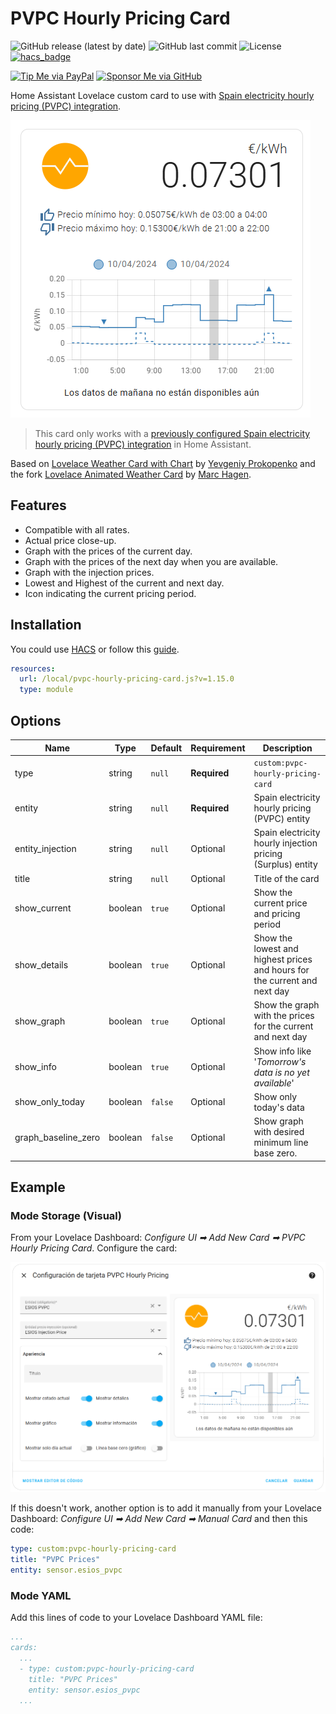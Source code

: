 # PVPC Hourly Pricing Card

![GitHub release (latest by date)](https://img.shields.io/github/v/release/danimart1991/pvpc-hourly-pricing-card)
![GitHub last commit](https://img.shields.io/github/last-commit/danimart1991/pvpc-hourly-pricing-card)
![License](https://img.shields.io/github/license/danimart1991/pvpc-hourly-pricing-card.svg)
[![hacs_badge](https://img.shields.io/badge/HACS-Default-orange.svg)](https://github.com/custom-components/hacs)

[![Tip Me via PayPal](https://img.shields.io/badge/PayPal-tip%20me-blue.svg?logo=paypal&style=flat)](https://www.paypal.me/danimart1991)
[![Sponsor Me via GitHub](https://img.shields.io/badge/GitHub-sponsor%20me-blue.svg?logo=github&style=flat)](https://github.com/sponsors/danimart1991)

Home Assistant Lovelace custom card to use with [Spain electricity hourly pricing (PVPC) integration](https://www.home-assistant.io/integrations/pvpc_hourly_pricing/).

![Card Example](https://raw.githubusercontent.com/danimart1991/pvpc-hourly-pricing-card/master/docs/images/card-example.png)

> This card only works with a [previously configured Spain electricity hourly pricing (PVPC) integration](https://www.danielmartingonzalez.com/en/pvpc-tariff-prices-in-home-assistant/) in Home Assistant.

Based on [Lovelace Weather Card with Chart](https://github.com/sgttrs/lovelace-weather-card-chart) by [Yevgeniy Prokopenko](https://github.com/sgttrs) and the fork [Lovelace Animated Weather Card](https://github.com/MarcHagen/weather-card) by [Marc Hagen](https://github.com/MarcHagen).

## Features

- Compatible with all rates.
- Actual price close-up.
- Graph with the prices of the current day.
- Graph with the prices of the next day when you are available.
- Graph with the injection prices.
- Lowest and Highest of the current and next day.
- Icon indicating the current pricing period.

## Installation

You could use [HACS](https://hacs.xyz/) or follow this [guide](https://www.danielmartingonzalez.com/en/installing-lovelace-plugins).

```yaml
resources:
  url: /local/pvpc-hourly-pricing-card.js?v=1.15.0
  type: module
```

## Options

| Name                | Type    | Default | Requirement  | Description                                                               |
| ------------------- | ------- | ------- | ------------ | ------------------------------------------------------------------------- |
| type                | string  | `null`  | **Required** | `custom:pvpc-hourly-pricing-card`                                         |
| entity              | string  | `null`  | **Required** | Spain electricity hourly pricing (PVPC) entity                            |
| entity_injection    | string  | `null`  | Optional     | Spain electricity hourly injection pricing (Surplus) entity               |
| title               | string  | `null`  | Optional     | Title of the card                                                         |
| show_current        | boolean | `true`  | Optional     | Show the current price and pricing period                                 |
| show_details        | boolean | `true`  | Optional     | Show the lowest and highest prices and hours for the current and next day |
| show_graph          | boolean | `true`  | Optional     | Show the graph with the prices for the current and next day               |
| show_info           | boolean | `true`  | Optional     | Show info like '_Tomorrow's data is no yet available_'                    |
| show_only_today     | boolean | `false` | Optional     | Show only today's data                                                    |
| graph_baseline_zero | boolean | `false` | Optional     | Show graph with desired minimum line base zero.                           |

## Example

### Mode Storage (Visual)

From your Lovelace Dashboard: _Configure UI ➡ Add New Card ➡ PVPC Hourly Pricing Card_. Configure the card:

![Card Editor](https://raw.githubusercontent.com/danimart1991/pvpc-hourly-pricing-card/master/docs/images/card-editor.png)

If this doesn't work, another option is to add it manually from your Lovelace Dashboard: _Configure UI ➡ Add New Card ➡ Manual Card_ and then this code:

```yaml
type: custom:pvpc-hourly-pricing-card
title: "PVPC Prices"
entity: sensor.esios_pvpc
```

### Mode YAML

Add this lines of code to your Lovelace Dashboard YAML file:

```yaml
...
cards:
  ...
  - type: custom:pvpc-hourly-pricing-card
    title: "PVPC Prices"
    entity: sensor.esios_pvpc
  ...
```
